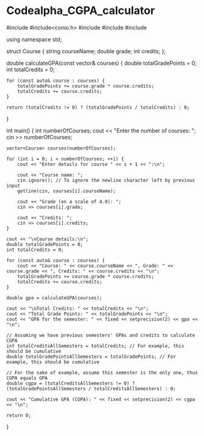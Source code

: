 # Codealpha_CGPA_calculator
#include <iostream>
#include<conio.h>
#include<string>
#include <vector>
#include <iomanip>

using namespace std;

struct Course {
    string courseName;
    double grade;
    int credits;
};

double calculateGPA(const vector<Course>& courses) {
    double totalGradePoints = 0;
    int totalCredits = 0;

    for (const auto& course : courses) {
        totalGradePoints += course.grade * course.credits;
        totalCredits += course.credits;
    }

    return (totalCredits != 0) ? (totalGradePoints / totalCredits) : 0;
}

int main() {
    int numberOfCourses;
    cout << "Enter the number of courses: ";
    cin >> numberOfCourses;

    vector<Course> courses(numberOfCourses);

    for (int i = 0; i < numberOfCourses; ++i) {
        cout << "Enter details for course " << i + 1 << ":\n";

        cout << "Course name: ";
        cin.ignore(); // To ignore the newline character left by previous input
        getline(cin, courses[i].courseName);

        cout << "Grade (on a scale of 4.0): ";
        cin >> courses[i].grade;

        cout << "Credits: ";
        cin >> courses[i].credits;
    }

    cout << "\nCourse details:\n";
    double totalGradePoints = 0;
    int totalCredits = 0;

    for (const auto& course : courses) {
        cout << "Course: " << course.courseName << ", Grade: " << course.grade << ", Credits: " << course.credits << "\n";
        totalGradePoints += course.grade * course.credits;
        totalCredits += course.credits;
    }

    double gpa = calculateGPA(courses);

    cout << "\nTotal Credits: " << totalCredits << "\n";
    cout << "Total Grade Points: " << totalGradePoints << "\n";
    cout << "GPA for the semester: " << fixed << setprecision(2) << gpa << "\n";

    // Assuming we have previous semesters' GPAs and credits to calculate CGPA
    int totalCreditsAllSemesters = totalCredits; // For example, this should be cumulative
    double totalGradePointsAllSemesters = totalGradePoints; // For example, this should be cumulative

    // For the sake of example, assume this semester is the only one, thus CGPA equals GPA
    double cgpa = (totalCreditsAllSemesters != 0) ? (totalGradePointsAllSemesters / totalCreditsAllSemesters) : 0;

    cout << "Cumulative GPA (CGPA): " << fixed << setprecision(2) << cgpa << "\n";

    return 0;
}
